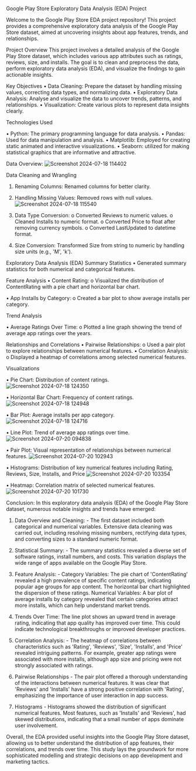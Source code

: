 
Google Play Store Exploratory Data Analysis (EDA) Project

Welcome to the Google Play Store EDA project repository! This project provides a comprehensive exploratory data analysis of the Google Play Store dataset, aimed at uncovering insights about app features, trends, and relationships.

Project Overview
This project involves a detailed analysis of the Google Play Store dataset, which includes various app attributes such as ratings, reviews, size, and installs. The goal is to clean and preprocess the data, perform exploratory data analysis (EDA), and visualize the findings to gain actionable insights.

Key Objectives
•	Data Cleaning: Prepare the dataset by handling missing values, correcting data types, and normalizing data.
•	Exploratory Data Analysis: Analyse and visualize the data to uncover trends, patterns, and relationships.
•	Visualization: Create various plots to represent data insights clearly.

Technologies Used 

•	Python: The primary programming language for data analysis.
•	Pandas: Used for data manipulation and analysis.
•	Matplotlib: Employed for creating static animated and interactive visualizations.
•	Seaborn: utilized for making statistical graphics that are informative and attractive. 

Data Overview:
![Screenshot 2024-07-18 114402](https://github.com/user-attachments/assets/b04e1d66-1f61-4d6b-9a2a-9b41eade85d2)

Data Cleaning and Wrangling
1.	Renaming Columns: Renamed columns for better clarity.
2.	Handling Missing Values: Removed rows with null values.
   ![Screenshot 2024-07-18 115540](https://github.com/user-attachments/assets/5157798c-151f-4604-81aa-bc1cf53d77ac)

 
4.	Data Type Conversion:
o	Converted Reviews to numeric values.
o	Cleaned Installs to numeric format.
o	Converted Price to float after removing currency symbols.
o	Converted LastUpdated to datetime format.
5.	Size Conversion: Transformed Size from string to numeric by handling size units (e.g., 'M', 'k').

   
Exploratory Data Analysis (EDA)
Summary Statistics
•	Generated summary statistics for both numerical and categorical features.

Feature Analysis
•	Content Rating:
o	Visualized the distribution of ContentRating with a pie chart and horizontal bar chart.

•	App Installs by Category:
o	Created a bar plot to show average installs per category.

Trend Analysis

•	Average Ratings Over Time:
o	Plotted a line graph showing the trend of average app ratings over the years.

Relationships and Correlations
•	Pairwise Relationships:
o	Used a pair plot to explore relationships between numerical features.
•	Correlation Analysis:
o	Displayed a heatmap of correlations among selected numerical features.


Visualizations

•	Pie Chart: Distribution of content ratings. 
![Screenshot 2024-07-18 124350](https://github.com/user-attachments/assets/941c4f8f-ce5e-4b05-aacb-9787031c545c)

•	Horizontal Bar Chart: Frequency of content ratings. 
![Screenshot 2024-07-18 124948](https://github.com/user-attachments/assets/526ad2d8-38b3-4baf-ae9a-e445125e20c7)

•	Bar Plot: Average installs per app category. 
![Screenshot 2024-07-18 124716](https://github.com/user-attachments/assets/49770e14-ed9a-495e-b3f7-43ce18415607)

•	Line Plot: Trend of average app ratings over time.
![Screenshot 2024-07-20 094838](https://github.com/user-attachments/assets/576c42ef-a27e-4148-8da1-a70764f657b9)

•	Pair Plot: Visual representation of relationships between numerical features.
![Screenshot 2024-07-20 102943](https://github.com/user-attachments/assets/1352e6cb-a59a-42f4-9649-42947d94ab31)

•	Histograms: Distribution of key numerical features including Rating, Reviews, Size, Installs, and Price
![Screenshot 2024-07-20 103354](https://github.com/user-attachments/assets/103f824d-bd58-4150-ae61-1043cc1e4211)

•	Heatmap: Correlation matrix of selected numerical features.
![Screenshot 2024-07-20 101730](https://github.com/user-attachments/assets/c443a895-43b4-4cc4-81f8-a321b9db29c3)


Conclusion:
In this exploratory data analysis (EDA) of the Google Play Store dataset, numerous notable insights and trends have emerged: 

1. Data Overview and Cleaning: - The first dataset included both categorical and numerical variables. Extensive data cleaning was carried out, including resolving missing numbers, rectifying data types, and converting sizes to a standard numeric format. 

2. Statistical Summary: - The summary statistics revealed a diverse set of software ratings, install numbers, and costs. This variation displays the wide range of apps available on the Google Play Store. 

3. Feature Analysis: - 
Category Variables: The pie chart of 'ContentRating' revealed a high prevalence of specific content ratings, indicating popular age groups for app content. The horizontal bar chart highlighted the dispersion of these ratings. 
 Numerical Variables: A bar plot of average installs by category revealed that certain categories attract more installs, which can help understand market trends. 

4. Trends Over Time: The line plot shows an upward trend in average rating, indicating that app quality has improved over time. This could indicate technological breakthroughs or improved developer practices. 

5. Correlation Analysis: - The heatmap of correlations between characteristics such as 'Rating', 'Reviews', 'Size', 'Installs', and 'Price' revealed intriguing patterns. For example, greater app ratings were associated with more installs, although app size and pricing were not strongly associated with ratings. 
6. Pairwise Relationships - The pair plot offered a thorough understanding of the interactions between numerical features. It was clear that 'Reviews' and 'Installs' have a strong positive correlation with 'Rating', emphasizing the importance of user interaction in app success. 

7. Histograms - Histograms showed the distribution of significant numerical features. Most features, such as 'Installs' and 'Reviews', had skewed distributions, indicating that a small number of apps dominate user involvement. 

Overall, the EDA provided useful insights into the Google Play Store dataset, allowing us to better understand the distribution of app features, their correlations, and trends over time. This study lays the groundwork for more sophisticated modelling and strategic decisions on app development and marketing tactics.







